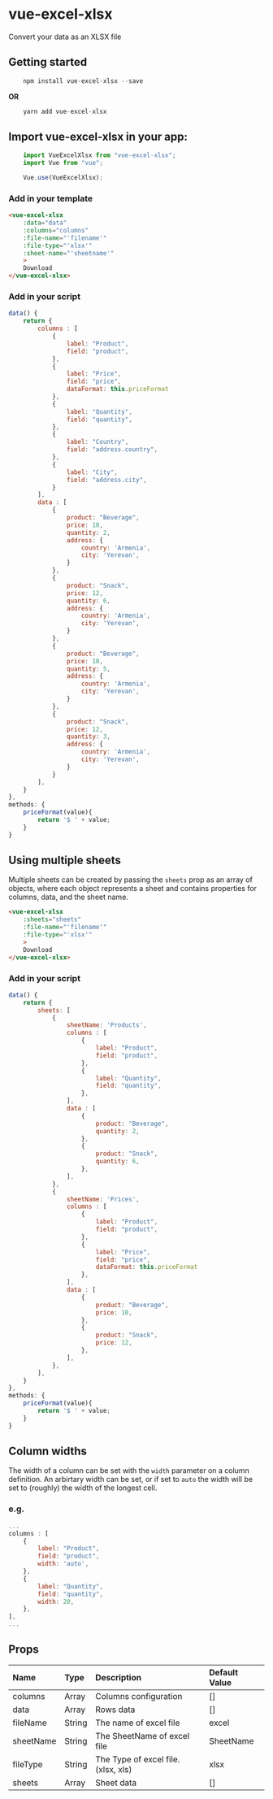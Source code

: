 # vue-excel-xlsx

Convert your data as an XLSX file

## Getting started

``` javascript
    npm install vue-excel-xlsx --save
```

**OR**

``` javascript
    yarn add vue-excel-xlsx
```

## Import vue-excel-xlsx in your app:

``` javascript
    import VueExcelXlsx from "vue-excel-xlsx";
    import Vue from "vue";

    Vue.use(VueExcelXlsx);
```

### Add in your template

``` html
<vue-excel-xlsx
    :data="data"
    :columns="columns"
    :file-name="'filename'"
    :file-type="'xlsx'"
    :sheet-name="'sheetname'"
    >
    Download
</vue-excel-xlsx>
```

### Add in your script

``` javascript
data() {
    return {
        columns : [
            {
                label: "Product",
                field: "product",
            },
            {
                label: "Price",
                field: "price",
                dataFormat: this.priceFormat
            },
            {
                label: "Quantity",
                field: "quantity",
            },
            {
                label: "Country",
                field: "address.country",
            },
            {
                label: "City",
                field: "address.city",
            }
        ],
        data : [
            {
                product: "Beverage",
                price: 10,
                quantity: 2,
                address: {
                    country: 'Armenia',
                    city: 'Yerevan',
                }
            },
            {
                product: "Snack",
                price: 12,
                quantity: 6,
                address: {
                    country: 'Armenia',
                    city: 'Yerevan',
                }
            },
            {
                product: "Beverage",
                price: 10,
                quantity: 5,
                address: {
                    country: 'Armenia',
                    city: 'Yerevan',
                }
            },
            {
                product: "Snack",
                price: 12,
                quantity: 3,
                address: {
                    country: 'Armenia',
                    city: 'Yerevan',
                }
            }
        ],
    }
},
methods: {
    priceFormat(value){
        return '$ ' + value;
    }
}
```

## Using multiple sheets

Multiple sheets can be created by passing the `sheets` prop as an array of objects, where each object represents a sheet
and contains properties for columns, data, and the sheet name.

``` html
<vue-excel-xlsx
    :sheets="sheets"
    :file-name="'filename'"
    :file-type="'xlsx'"
    >
    Download
</vue-excel-xlsx>
```

### Add in your script

``` javascript
data() {
    return {
        sheets: [
            {
                sheetName: 'Products',
                columns : [
                    {
                        label: "Product",
                        field: "product",
                    },
                    {
                        label: "Quantity",
                        field: "quantity",
                    },
                ],
                data : [
                    {
                        product: "Beverage",
                        quantity: 2,
                    },
                    {
                        product: "Snack",
                        quantity: 6,
                    },
                ],
            },
            {
                sheetName: 'Prices',
                columns : [
                    {
                        label: "Product",
                        field: "product",
                    },
                    {
                        label: "Price",
                        field: "price",
                        dataFormat: this.priceFormat
                    },
                ],
                data : [
                    {
                        product: "Beverage",
                        price: 10,
                    },
                    {
                        product: "Snack",
                        price: 12,
                    },
                ],
            },
        ],
    }
},
methods: {
    priceFormat(value){
        return '$ ' + value;
    }
}
```

## Column widths

The width of a column can be set with the `width` parameter on a column definition. An arbirtary width can be set, or if
set to `auto` the width will be set to (roughly) the width of the longest cell.

### e.g.

```js
...
columns : [
    {
        label: "Product",
        field: "product",
        width: 'auto',
    },
    {
        label: "Quantity",
        field: "quantity",
        width: 20,
    },
],
...
```

## Props

| Name      | Type  | Description                         | Default Value|
|:----------|:--------------- |:------------------------------------|:-----|
| columns   | Array           | Columns configuration               |[] |
| data      | Array           | Rows data                           |[]   |
| fileName  | String          | The name of excel file              |excel |
| sheetName | String          | The SheetName of excel file         |SheetName    |
| fileType  | String          | The Type of excel file. (xlsx, xls) |xlsx    |
| sheets    | Array           | Sheet data                          |[] |
